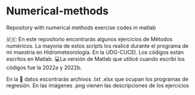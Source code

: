 # Numerical-methods

Repository with numerical methods exercise codes in matlab

🇲🇽: En este repositorio encontrarás algunos ejercicios de Métodos numéricos.
La mayoría de estos scripts los realicé durante el programa de mi maestría en Hidrometeorología. En la UDG-CUCEI.
Los códigos están escritos en Matlab.
💻La versión de Matlab que utilicé cuando escribí los códigos fue la 2022a y 2022b. 

En la 📁 datos escontrarás archivos .txt .xlsx que ocupan los programas de regresión.
En las imágenes .png vienen las descripciones de los ejercicios

